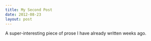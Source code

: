 ```yaml
---
title: My Second Post
date: 2012-08-23
layout: post
---
```


A super-interesting piece of prose I have already written weeks ago.
